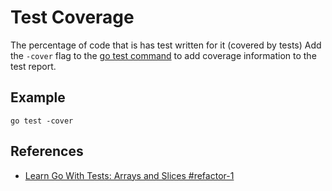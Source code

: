 # Test Coverage

The percentage of code that is has test written for it (covered by tests)
Add the `-cover` flag to the [go test command](test-cmd.md) to add coverage
information to the test report.

## Example
```shell
go test -cover
```

## References

- [Learn Go With Tests: Arrays and Slices #refactor-1](https://quii.gitbook.io/learn-go-with-tests/go-fundamentals/arrays-and-slices#refactor-1)
